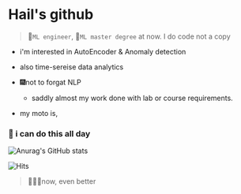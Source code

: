 # Hail's github

>
> :mechanical_arm:`ML engineer`, 
> :school_satchel:`ML master degree` at now.
> I do code not a copy

- i'm interested in AutoEncoder & Anomaly detection 
- also time-sereise data analytics
- :fireworks:not to forgat NLP
  - saddly almost my work done with lab or course requirements.

- my moto is, 
###  🚀 i can do this all day 


 





![Anurag's GitHub stats](https://github-readme-stats.vercel.app/api?username=Hail-cali&&show_icons=true&theme=cobalt)




![Hits](https://hits.seeyoufarm.com/api/count/incr/badge.svg?url=https%3A%2F%2Fgithub.com%2FHail-cali&count_bg=%23333532&title_bg=%2342FF74&icon=&icon_color=%23E7E7E7&title=hits&edge_flat=false)

> 🏄🏼‍♂️now, even better
> 
<!--
**Hail-cali/Hail-cali** is a ✨ _special_ ✨ repository because its `README.md` (this file) appears on your GitHub profile.




